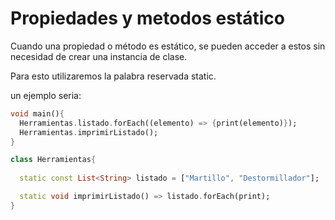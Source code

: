# Propiedades y metodos estático

Cuando una propiedad o método es estático, se pueden acceder a estos sin necesidad de crear una instancia de clase.

Para esto utilizaremos la palabra reservada static.

un ejemplo seria:

```dart
void main(){
  Herramientas.listado.forEach((elemento) => {print(elemento)});
  Herramientas.imprimirListado();
}

class Herramientas{
  
  static const List<String> listado = ["Martillo", "Destormillador"];

  static void imprimirListado() => listado.forEach(print);
}
```